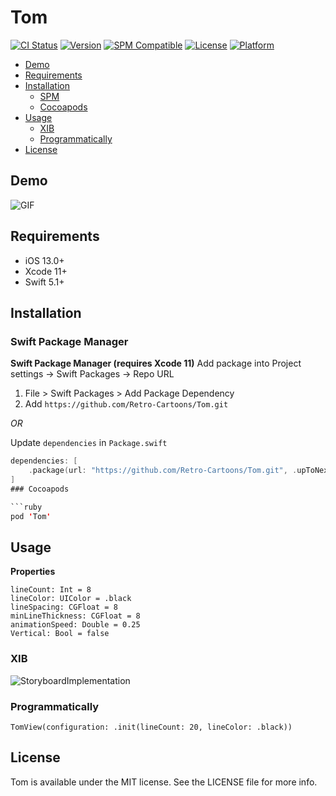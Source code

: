 # Tom

[![CI Status](https://github.com/Retro-Cartoons/Tom/workflows/Tom%20CI/badge.svg?branch=main)](https://github.com/Retro-Cartoons/Tom/actions)
[![Version](https://img.shields.io/cocoapods/v/Tom.svg)](https://github.com/Retro-Cartoons/Tom)
[![SPM Compatible](https://img.shields.io/badge/SPM-1.0.0-brightgreen.svg)](https://swift.org/package-manager)
[![License](https://img.shields.io/cocoapods/l/Tom.svg)](https://github.com/Retro-Cartoons/Tom)
[![Platform](https://img.shields.io/cocoapods/p/Tom.svg)](https://github.com/Retro-Cartoons/Tom)

- [Demo](#demo)
- [Requirements](#requirements)
- [Installation](#installation)
  - [SPM](#swift-package-manager)
  - [Cocoapods](#cocoapods)
- [Usage](#usage)
  - [XIB](#xib)
  - [Programmatically](#programmatically)
- [License](#license)

## Demo

![GIF](https://media.giphy.com/media/OoC14F1Xz8QzmnCAeO/giphy.gif)

## Requirements

- iOS 13.0+
- Xcode 11+
- Swift 5.1+

## Installation

### Swift Package Manager

**Swift Package Manager (requires Xcode 11)**
Add package into Project settings -> Swift Packages -> Repo URL
1. File > Swift Packages > Add Package Dependency
2. Add `https://github.com/Retro-Cartoons/Tom.git`

_OR_

Update `dependencies` in `Package.swift`
```swift
dependencies: [
    .package(url: "https://github.com/Retro-Cartoons/Tom.git", .upToNextMajor(from: "1.0.0"))
]
### Cocoapods

```ruby
pod 'Tom'
```

## Usage

**Properties**
```
lineCount: Int = 8
lineColor: UIColor = .black
lineSpacing: CGFloat = 8
minLineThickness: CGFloat = 8
animationSpeed: Double = 0.25
Vertical: Bool = false
```

### XIB

![StoryboardImplementation](https://live.staticflickr.com/65535/51152721631_949e468489_m.jpg)

### Programmatically

```
TomView(configuration: .init(lineCount: 20, lineColor: .black))
```

## License

Tom is available under the MIT license. See the LICENSE file for more info.
